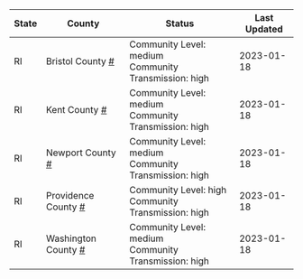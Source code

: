 State | County | Status | Last Updated
--- | --- | --- | --- 
RI | Bristol County <a href="#bristol_county">#</a> | <a name="bristol_county"></a>Community Level: medium<br/>Community Transmission: high | 2023-01-18
RI | Kent County <a href="#kent_county">#</a> | <a name="kent_county"></a>Community Level: medium<br/>Community Transmission: high | 2023-01-18
RI | Newport County <a href="#newport_county">#</a> | <a name="newport_county"></a>Community Level: medium<br/>Community Transmission: high | 2023-01-18
RI | Providence County <a href="#providence_county">#</a> | <a name="providence_county"></a>Community Level: high<br/>Community Transmission: high | 2023-01-18
RI | Washington County <a href="#washington_county">#</a> | <a name="washington_county"></a>Community Level: medium<br/>Community Transmission: high | 2023-01-18
